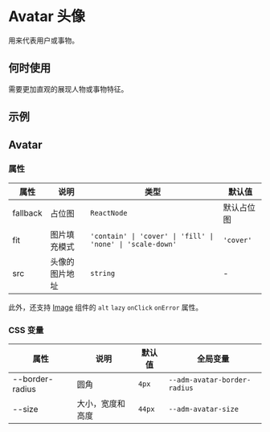 # Avatar 头像

用来代表用户或事物。

## 何时使用

需要更加直观的展现人物或事物特征。

## 示例

<code src="./demos/demo1.tsx"></code>

## Avatar

### 属性

| 属性     | 说明           | 类型                                                       | 默认值     |
| -------- | -------------- | ---------------------------------------------------------- | ---------- |
| fallback | 占位图         | `ReactNode`                                                | 默认占位图 |
| fit      | 图片填充模式   | `'contain' \| 'cover' \| 'fill' \| 'none' \| 'scale-down'` | `'cover'`  |
| src      | 头像的图片地址 | `string`                                                   | -          |

此外，还支持 [Image](./image) 组件的 `alt` `lazy` `onClick` `onError` 属性。

### CSS 变量

| 属性            | 说明             | 默认值 | 全局变量                     |
| --------------- | ---------------- | ------ | ---------------------------- |
| --border-radius | 圆角             | `4px`  | `--adm-avatar-border-radius` |
| --size          | 大小，宽度和高度 | `44px` | `--adm-avatar-size`          |
